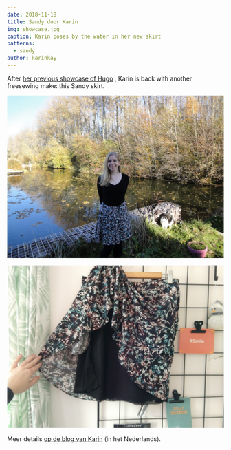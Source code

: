 ```yaml
---
date: 2018-11-18
title: Sandy door Karin
img: showcase.jpg
caption: Karin poses by the water in her new skirt
patterns:
  - sandy
author: karinkay
---
```


After [her previous showcase of Hugo](/showcase/hugo-by-karin) , Karin is back with another freesewing make: this Sandy skirt.

![Een andere kant](view2.jpg)

![De voering](view3.jpg)

Meer details [op de blog van Karin](https://www.karinkay.nl/sandy-een-gratis-patroon-voor-een-cirkelrok-op-maat/) (in het Nederlands).


